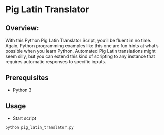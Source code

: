 # Pig Latin Translator

## Overview:

With this Python Pig Latin Translator Script, you’ll be fluent in no time. 
Again, Python programming examples like this one are fun hints at what’s possible when you learn Python.
Automated Pig Latin translations might seem silly, but you can extend this kind of scripting 
to any instance that requires automatic responses to specific inputs.


## Prerequisites

* Python 3

## Usage

* Start script  
```
python pig_latin_translator.py
```